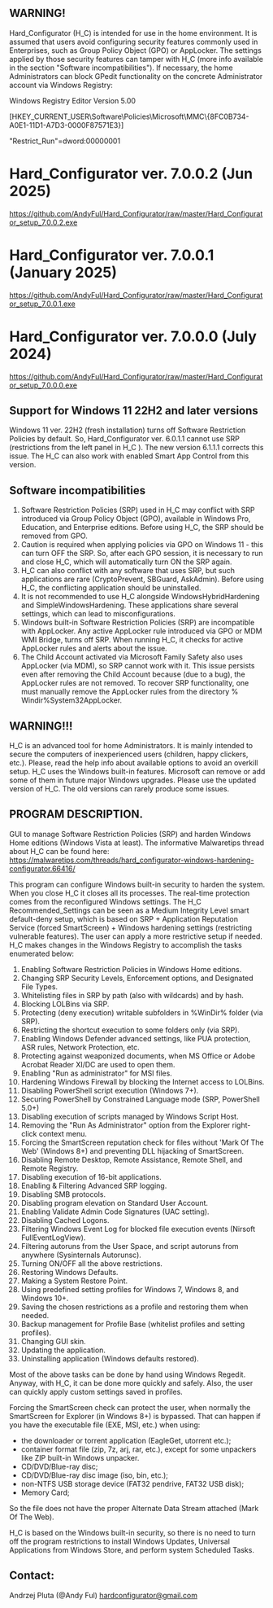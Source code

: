 
## WARNING!
Hard_Configurator (H_C) is intended for use in the home environment. It is assumed that users avoid configuring security features commonly used in Enterprises, such as Group Policy Object (GPO) or AppLocker. The settings applied by those security features can tamper with H_C (more info available in the section "Software  incompatibilities").
If necessary, the home Administrators can block GPedit functionality on the concrete Administrator account via Windows Registry:

Windows Registry Editor Version 5.00

[HKEY_CURRENT_USER\Software\Policies\Microsoft\MMC\\{8FC0B734-A0E1-11D1-A7D3-0000F87571E3}]

"Restrict_Run"=dword:00000001


# Hard_Configurator ver. 7.0.0.2 (Jun 2025)
https://github.com/AndyFul/Hard_Configurator/raw/master/Hard_Configurator_setup_7.0.0.2.exe

# Hard_Configurator ver. 7.0.0.1 (January 2025)
https://github.com/AndyFul/Hard_Configurator/raw/master/Hard_Configurator_setup_7.0.0.1.exe

# Hard_Configurator ver. 7.0.0.0 (July 2024)
https://github.com/AndyFul/Hard_Configurator/raw/master/Hard_Configurator_setup_7.0.0.0.exe

## Support for Windows 11 22H2 and later versions
Windows 11 ver. 22H2 (fresh installation) turns off Software Restriction Policies by default. So, Hard_Configurator ver. 
6.0.1.1 cannot use SRP (restrictions from the left panel in H_C ). The new version 6.1.1.1 corrects this issue. 
The H_C can also work with enabled Smart App Control from this version.

## Software incompatibilities
1. Software Restriction Policies (SRP) used in H_C may conflict with SRP introduced via Group Policy Object (GPO), available in Windows Pro, Education, and Enterprise editions. Before using H_C, the SRP should be removed from GPO.
2. Caution is required when applying policies via GPO on Windows 11 - this can turn OFF the SRP.  So, after each GPO session, it is necessary to run and close H_C, which will automatically turn ON the SRP again.
3. H_C can also conflict with any software that uses SRP, but such applications are rare (CryptoPrevent, SBGuard, AskAdmin). Before using H_C, the conflicting application should be uninstalled.
4. It is not recommended to use H_C alongside WindowsHybridHardening and SimpleWindowsHardening. These applications share several settings, which can lead to misconfigurations.
5. Windows built-in Software Restriction Policies (SRP) are incompatible with AppLocker. Any active AppLocker rule introduced via GPO or MDM WMI Bridge, turns off SRP.  When running H_C, it checks for active AppLocker rules and alerts about the issue.
6. The Child Account activated via Microsoft Family Safety also uses AppLocker (via MDM), so SRP cannot work with it. This issue persists even after removing the Child Account because (due to a bug), the AppLocker rules are not removed. To recover SRP functionality, one must manually remove the AppLocker rules from the directory % Windir%System32AppLocker.


## WARNING!!!

H_C is an advanced tool for home Administrators. It is mainly intended to secure the computers of inexperienced users (children, happy clickers, etc.). Please, read the help info about available options to avoid an overkill setup. 
H_C uses the Windows built-in features. Microsoft can remove or add some of them in future major Windows upgrades. 
Please use the updated version of H_C. The old versions can rarely produce some issues.



## PROGRAM DESCRIPTION.

GUI to manage Software Restriction Policies (SRP) and harden Windows Home editions (Windows Vista at least).
The informative Malwaretips thread about H_C can be found here:
https://malwaretips.com/threads/hard_configurator-windows-hardening-configurator.66416/


This program can configure Windows built-in security to harden the system. When you close H_C it closes all its 
processes. The real-time protection comes from the reconfigured Windows settings.
The H_C Recommended_Settings can be seen as a Medium Integrity Level smart default-deny setup, which is based on 
SRP + Application Reputation Service (forced SmartScreen) + Windows hardening settings (restricting vulnerable features). The 
user can apply a more restrictive setup if needed.
H_C makes changes in the Windows Registry to accomplish the tasks enumerated below:

1. Enabling Software Restriction Policies in Windows Home editions.
2. Changing SRP Security Levels, Enforcement options, and Designated File Types.
3. Whitelisting files in SRP by path (also with wildcards) and by hash.
4. Blocking LOLBins via SRP.
5. Protecting (deny execution) writable subfolders in %WinDir% folder (via SRP).
6. Restricting the shortcut execution to some folders only (via SRP).
7. Enabling Windows Defender advanced settings, like PUA protection, ASR rules, Network Protection, etc. 
8. Protecting against weaponized documents, when MS Office or Adobe Acrobat Reader XI/DC are used to open them.
9. Enabling "Run as administrator" for MSI files.
10. Hardening Windows Firewall by blocking the Internet access to LOLBins.
11. Disabling PowerShell script execution (Windows 7+).
12. Securing PowerShell by Constrained Language mode (SRP, PowerShell 5.0+)
13. Disabling execution of scripts managed by Windows Script Host.
14. Removing the "Run As Administrator" option from the Explorer right-click context menu.
15. Forcing the SmartScreen reputation check for files without 'Mark Of The Web' (Windows 8+) and preventing DLL hijacking of SmartScreen.
16. Disabling Remote Desktop, Remote Assistance, Remote Shell, and Remote Registry.
17. Disabling execution of 16-bit applications.
18. Enabling & Filtering Advanced SRP logging.
19. Disabling SMB protocols.
20. Disabling program elevation on Standard User Account.
21. Enabling Validate Admin Code Signatures (UAC setting).
22. Disabling Cached Logons.
23. Filtering Windows Event Log for blocked file execution events (Nirsoft FullEventLogView).
24. Filtering autoruns from the User Space, and script autoruns from anywhere (Sysinternals Autorunsc).
25. Turning ON/OFF all the above restrictions.
26. Restoring Windows Defaults.
27. Making a System Restore Point.
28. Using predefined setting profiles for Windows 7, Windows 8, and Windows 10+.
29. Saving the chosen restrictions as a profile and restoring them when needed.
30. Backup management for Profile Base (whitelist profiles and setting profiles).
31. Changing GUI skin.
32. Updating the application.
33. Uninstalling application (Windows defaults restored).


Most of the above tasks can be done by hand using Windows Regedit. Anyway, with H_C, it can be done more quickly 
and safely. Also, the user can quickly apply custom settings saved in profiles.

Forcing the SmartScreen check can protect the user, when normally the SmartScreen for Explorer (in Windows 8+) is bypassed.
That can happen if you have the executable file (EXE, MSI, etc.) when using:

* the downloader or torrent application (EagleGet, utorrent etc.);
* container format file (zip, 7z, arj, rar, etc.), except for some unpackers like ZIP built-in Windows unpacker.
* CD/DVD/Blue-ray disc;
* CD/DVD/Blue-ray disc image (iso, bin, etc.);
* non-NTFS USB storage device (FAT32 pendrive, FAT32 USB disk);
* Memory Card;

So the file does not have the proper Alternate Data Stream attached (Mark Of The Web).

H_C is based on the Windows built-in security, so there is no need to turn off the program restrictions to install 
Windows Updates, Universal Applications from Windows Store, and perform system Scheduled Tasks.

## Contact: 
Andrzej Pluta (@Andy Ful)
hardconfigurator@gmail.com
